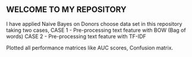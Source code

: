 ## WELCOME TO MY REPOSITORY

I have applied Naive Bayes on Donors choose data set in this repository taking two cases,
CASE 1 - Pre-processing text feature with BOW (Bag of words)
CASE 2 - Pre-processing text feature with TF-IDF

Plotted all performance matrices like AUC scores, Confusion matrix.
